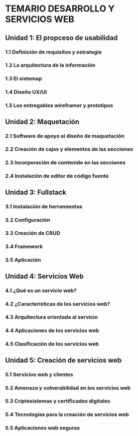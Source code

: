 # TEMARIO DESARROLLO Y SERVICIOS WEB

## Unidad 1: El propceso de usabilidad

### 1.1 Definición de requisitos y estrategia

### 1.2 La arquitectura de la información

### 1.3 El sistemap

### 1.4 Diseño UX/UI

### 1.5 Los entregables wireframer y prototipos

## Unidad 2: Maquetación

### 2.1 Software de apoyo al diseño de maquetación 

### 2.2 Creación de cajas y elementos de las secciones

### 2.3 Incorporación de contenido en las secciones 

### 2.4 Instalación de editor de código fuente

## Unidad 3: Fullstack 

### 3.1 Instalación de herramientas

### 3.2 Configuración 

### 3.3 Creación de CRUD

### 3.4 Framework

### 3.5 Aplicación

## Unidad 4: Servicios Web

### 4.1 ¿Qué es un servicio web?

### 4.2 ¿Características de los servicios web?

### 4.3 Arquitectura orientada al servicio 

### 4.4 Aplicaciones de los servicios web 

### 4.5 Clasificación de los servicios web 

## Unidad 5: Creación de servicios web

### 5.1 Servicios web y clientes 

### 5.2 Amenaza y vulnerabilidad en los servicios web

### 5.3 Criptosistemas y certificados digitales

### 5.4 Tecnologías para la creación de servicios web 

### 5.5 Aplicaciones web seguras